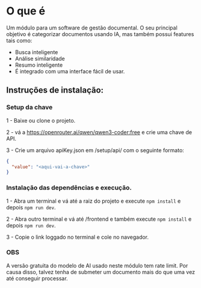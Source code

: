 # O que é

Um módulo para um software de gestão documental. O seu principal objetivo é categorizar documentos usando IA, mas também possui features tais como:

* Busca inteligente
* Análise similaridade
* Resumo inteligente
* É integrado com uma interface fácil de usar.

## Instruções de instalação:

### Setup da chave

1 - Baixe ou clone o projeto.

2 - vá a https://openrouter.ai/qwen/qwen3-coder:free e crie uma chave de API.

3 - Crie um arquivo apiKey.json em /setup/api/ com o seguinte formato:
```json
{
  "value": "<aqui-vai-a-chave>"
}
```

### Instalação das dependências e execução.

1 - Abra um terminal e vá até a raiz do projeto e execute ```npm install``` e depois ```npm run dev```.

2 - Abra outro terminal e vá até /frontend e também execute ```npm install``` e depois ```npm run dev```.

3 - Copie o link loggado no terminal e cole no navegador.

### OBS

A versão gratuita do modelo de AI usado neste módulo tem rate limit. Por causa disso, talvez tenha de submeter um documento mais do que uma vez até conseguir processar.